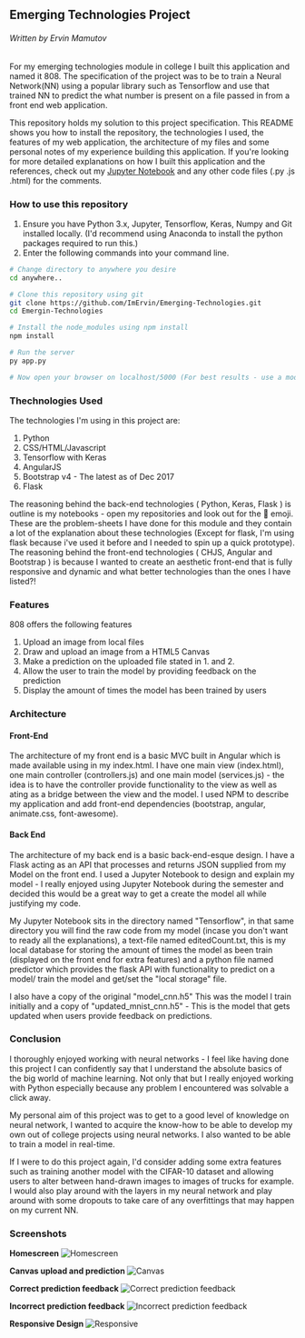 ## Emerging Technologies Project
###### Written by Ervin Mamutov

For my emerging technologies module in college I built this application and named it 808. The specification of the project was to be to train a Neural Network(NN) using a popular library such as Tensorflow and use that trained NN to predict the what number is present on a file passed in from a front end web application.

This repository holds my solution to this project specification. This README shows you how to install the repository, the technologies I used, the features of my web application, the architecture of my files and some personal notes of my experience building this application. If you're looking for more detailed explanations on how I built this application and the references, check out my [Jupyter Notebook](https://github.com/ImErvin/Emerging-Technologies/blob/master/Tensorflow/mnist_model_training.ipynb) and any other code files (.py .js .html) for the comments.

### How to use this repository

1. Ensure you have Python 3.x, Jupyter, Tensorflow, Keras, Numpy and Git installed locally. (I'd recommend using Anaconda to install the python packages required to run this.)
2. Enter the following commands into your command line.
```bash
# Change directory to anywhere you desire
cd anywhere..

# Clone this repository using git
git clone https://github.com/ImErvin/Emerging-Technologies.git
cd Emergin-Technologies

# Install the node_modules using npm install
npm install

# Run the server
py app.py

# Now open your browser on localhost/5000 (For best results - use a modern browser)

```

### Thechnologies Used
The technologies I'm using in this project are:
1. Python
2. CSS/HTML/Javascript
3. Tensorflow with Keras
4. AngularJS
5. Bootstrap v4 - The latest as of Dec 2017
6. Flask

The reasoning behind the back-end technologies ( Python, Keras, Flask ) is outline is my notebooks - open my repositories and look out for the 📔 emoji. These are the problem-sheets I have done for this module and they contain a lot of the explanation about these technologies (Except for flask, I'm using flask because i've used it before and I needed to spin up a quick prototype). The reasoning behind the front-end technologies ( CHJS, Angular and Bootstrap ) is because I wanted to create an aesthetic front-end that is fully responsive and dynamic and what better technologies than the ones I have listed?!

### Features 
808 offers the following features
1. Upload an image from local files
2. Draw and upload an image from a HTML5 Canvas
3. Make a prediction on the uploaded file stated in 1. and 2.
4. Allow the user to train the model by providing feedback on the prediction
5. Display the amount of times the model has been trained by users

### Architecture
#### Front-End
The architecture of my front end is a basic MVC built in Angular which is made available using <scripts> in my index.html. I have one main view (index.html), one main controller (controllers.js) and one main model (services.js) - the idea is to have the controller provide functionality to the view as well as ating as a bridge between the view and the model. I used NPM to describe my application and add front-end dependencies (bootstrap, angular, animate.css, font-awesome).

#### Back End
The architecture of my back end is a basic back-end-esque design. I have a Flask acting as an API that processes and returns JSON supplied from my Model on the front end. I used a Jupyter Notebook to design and explain my model - I really enjoyed using Jupyter Notebook during the semester and decided this would be a great way to get a create the model all while justifying my code. 

My Jupyter Notebook sits in the directory named "Tensorflow", in that same directory you will find the raw code from my model (incase you don't want to ready all the explanations), a text-file named editedCount.txt, this is my local database for storing the amount of times the model as been train (displayed on the front end for extra features) and a python file named predictor which provides the flask API with functionality to predict on a model/ train the model and get/set the "local storage" file. 

I also have a copy of the original "model_cnn.h5" This was the model I train initially and a copy of "updated_mnist_cnn.h5" - This is the model that gets updated when users provide feedback on predictions.

### Conclusion
I thoroughly enjoyed working with neural networks - I feel like having done this project I can confidently say that I understand the absolute basics of the big world of machine learning. Not only that but I really enjoyed working with Python especially because any problem I encountered was solvable a click away. 

My personal aim of this project was to get to a good level of knowledge on neural network, I wanted to acquire the know-how to be able to develop my own out of college projects using neural networks. I also wanted to be able to train a model in real-time.

If I were to do this project again, I'd consider adding some extra features such as training another model with the CIFAR-10 dataset and allowing users to alter between hand-drawn images to images of trucks for example. I would also play around with the layers in my neural network and play around with some dropouts to take care of any overfittings that may happen on my current NN.

### Screenshots
**Homescreen**
![Homescreen](https://github.com/ImErvin/Emerging-Technologies/blob/master/uploads/8081.png)

**Canvas upload and prediction**
![Canvas](https://github.com/ImErvin/Emerging-Technologies/blob/master/uploads/8082.png)

**Correct prediction feedback**
![Correct prediction feedback](https://github.com/ImErvin/Emerging-Technologies/blob/master/uploads/8083.png)

**Incorrect prediction feedback**
![Incorrect prediction feedback](https://github.com/ImErvin/Emerging-Technologies/blob/master/uploads/8084.png)

**Responsive Design**
![Responsive](https://github.com/ImErvin/Emerging-Technologies/blob/master/uploads/8085.png)
